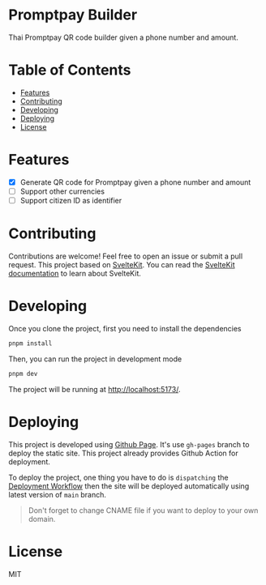 # Promptpay Builder <!-- omit in toc -->

Thai Promptpay QR code builder given a phone number and amount.

# Table of Contents <!-- omit in toc -->

- [Features](#features)
- [Contributing](#contributing)
- [Developing](#developing)
- [Deploying](#deploying)
- [License](#license)

# Features

- [x] Generate QR code for Promptpay given a phone number and amount
- [ ] Support other currencies
- [ ] Support citizen ID as identifier

# Contributing

Contributions are welcome! Feel free to open an issue or submit a pull request. This project based on [SvelteKit](https://kit.svelte.dev/). You can read the [SvelteKit documentation](https://kit.svelte.dev/docs) to learn about SvelteKit.

# Developing

Once you clone the project, first you need to install the dependencies

```bash
pnpm install
```

Then, you can run the project in development mode

```bash
pnpm dev
```

The project will be running at [http://localhost:5173/](http://localhost:5173/).

# Deploying

This project is developed using [Github Page](https://pages.github.com/). It's use `gh-pages` branch to deploy the static site. This project already provides Github Action for deployment.

To deploy the project, one thing you have to do is `dispatching` the [Deployment Workflow](https://github.com/saenyakorn/utm-builder/actions/workflows/deploy.yaml) then the site will be deployed automatically using latest version of `main` branch.

> Don't forget to change CNAME file if you want to deploy to your own domain.

# License

MIT
